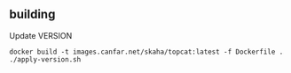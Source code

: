 ## building 
Update VERSION
```
docker build -t images.canfar.net/skaha/topcat:latest -f Dockerfile .
./apply-version.sh
```


